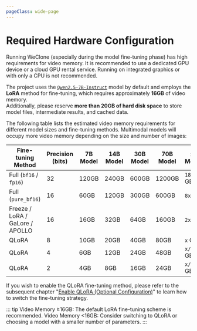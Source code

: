 ```yaml
---
pageClass: wide-page
---
```

# Required Hardware Configuration

Running WeClone (especially during the model fine-tuning phase) has high requirements for video memory. It is recommended to use a dedicated GPU device or a cloud GPU rental service. Running on integrated graphics or with only a CPU is not recommended.

The project uses the [`Qwen2.5-7B-Instruct`](https://www.modelscope.cn/models/Qwen/Qwen2.5-7B-Instruct) model by default and employs the **LoRA** method for fine-tuning, which requires approximately **16GB** of video memory.<br>
Additionally, please reserve **more than 20GB of hard disk space** to store model files, intermediate results, and cached data.

The following table lists the estimated video memory requirements for different model sizes and fine-tuning methods. Multimodal models will occupy more video memory depending on the size and number of images:

| Fine-tuning Method | Precision (bits) | 7B Model | 14B Model | 30B Model | 70B Model | `x`B Model |
|---|---|---|---|---|---|---|
| Full (`bf16` / `fp16`) | 32 | 120GB | 240GB | 600GB | 1200GB | `18x` GB |
| Full (`pure_bf16`) | 16 | 60GB | 120GB | 300GB | 600GB | `8x` GB |
| Freeze / LoRA / GaLore / APOLLO | 16 | 16GB | 32GB | 64GB | 160GB | `2x` GB |
| QLoRA | 8 | 10GB | 20GB | 40GB | 80GB | `x` GB |
| QLoRA | 4 | 6GB | 12GB | 24GB | 48GB | `x/2` GB |
| QLoRA | 2 | 4GB | 8GB | 16GB | 24GB | `x/4` GB |


If you wish to enable the QLoRA fine-tuning method, please refer to the subsequent chapter "[Enable QLoRA (Optional Configuration)](model_finetuning.md#enable-qlora-optional-configuration)" to learn how to switch the fine-tuning strategy.

::: tip
Video Memory ≥16GB: The default LoRA fine-tuning scheme is recommended.
Video Memory <16GB: Consider switching to QLoRA or choosing a model with a smaller number of parameters.
:::